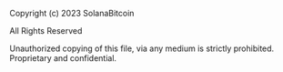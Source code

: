 Copyright (c) 2023 SolanaBitcoin

All Rights Reserved

Unauthorized copying of this file, via any medium is strictly prohibited.
Proprietary and confidential.
